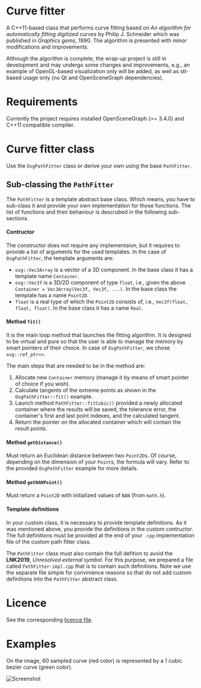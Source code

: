# Curve fitter

A C++11-based class that performs curve fitting based on *An algorithm for automatically fitting digitized curves* by Philip J. Schneider which was published in *Graphics gems*, 1990. The algorithm is presented with minor modifications and improvements. 

Although the algorithm is complete, the wrap-up project is still in development and may undergo some changes and improvements, e.g., an example of OpenGL-based visualization only will be added, as well as stl-based usage only (no Qt and OpenSceneGraph dependencies).

# Requirements

Currently the project requires installed OpenSceneGraph (>= 3.4.0) and C++11 compatible compiler. 

# Curve fitter class

Use the `OsgPathFitter` class or derive your own using the base `PathFitter`. 

## Sub-classing the `PathFitter`

The `PathFitter` is a template abstract base class. Which means, you have to sub-class it and provide your own implementation for those functions. The list of functions and their behaviour is descrubed in the following sub-sections.

#### Contructor

The constructor does not require any implementaion, but it requires to provide a list of arguments for the used templates. In the case of `OsgPathFitter`, the template arguments are:

* `osg::Vec3Array` is a vector of a 3D component. In the base class it has a template name `Container`.
* `osg::Vec3f` is a 3D/2D component of type `float`, i.e., given the above `Container = Vec3Array(Vec3f, Vec3f, ...)`. In the base class the template has a name `Point2D`.
* `float` is a real type of which the `Point2D` consists of, i.e., `Vec3f(float, float, float)`. In the base class it has a name `Real`.

#### Method `fit()`

It is the main loop method that launches the fitting algorithm. It is designed to be virtual and pure so that the user is able to manage the memory by smart pointers of their choice. In case of `OsgPathFitter`, we chose `osg::ref_ptr<>`.

The main steps that are needed to be in the method are:

1. Allocate new `Container` memory (manage it by means of smart pointer of choice if you wish).
2. Calculate tangents of the extreme points as shown in the `OsgPathFitter::fit()` example. 
3. Launch method `PathFitter::fitCubic()` provided a newly allocated container where the results will be saved, the tolerance error, the container's first and last point indexes, and the calculated tangent.
4. Return the pointer on the allocated container which will contain the result points.

#### Method `getDistance()`

Must return an Euclidean distance between two `Point2D`s. Of course, depending on the dimension of your `Point`s, the formula will vary. Refer to the provided `OsgPathFitter` example for more details.

#### Method `getNANPoint()`

Must return a `Point2D` with initialized values of `NAN` (from `math.h`).

#### Template definitions

In your custom class, it is necessary to provide template definitions. As it was mentioned above, you provide the definitions in the custom contructor. The full definitions must be provided at the end of  your `.cpp` implementation file of the custom path fitter class.

The `PathFitter` class must also contain the full defition to avoid the **LNK2019**, *Unresolved external symbol*. For this purpose, we prepared a file called `PathFitter-impl.cpp` that is to contain such definitions. Note we use the separate file simple for convinience reasons so that do not add custom definitions into the `PathFitter` abstract class.


# Licence

See the corresponding [licence file](https://github.com/vicrucann/CurveFitting/blob/master/LICENSE).

# Examples

On the image, 60 sampled curve (red color) is represented by a 1 cubic bezier curve (green color).

![Screenshot](https://github.com/vicrucann/CurveFitting/blob/master/screenshots/curvefit.png)
